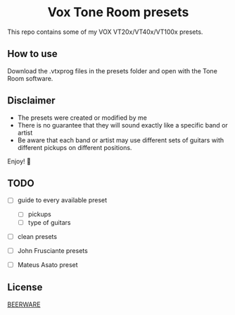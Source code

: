 <h1 align="center">Vox Tone Room presets</h1>

This repo contains some of my VOX VT20x/VT40x/VT100x presets.

## How to use

Download the .vtxprog files in the presets folder and open with the Tone Room software.


## Disclaimer

- The presets were created or modified by me
- There is no guarantee that they will sound exactly like a specific band or artist
- Be aware that each band or artist may use different sets of guitars with different pickups on different positions.

Enjoy! :metal:


## TODO
- [ ] guide to every available preset
  - [ ] pickups
  - [ ] type of guitars
- [ ] clean presets
- [ ] John Frusciante presets
- [ ] Mateus Asato preset


## License

[BEERWARE](LICENSE)
